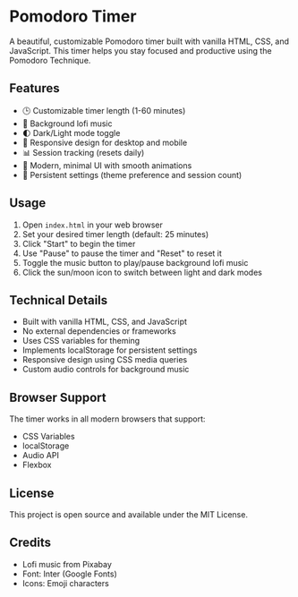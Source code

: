 # Pomodoro Timer

A beautiful, customizable Pomodoro timer built with vanilla HTML, CSS, and JavaScript. This timer helps you stay focused and productive using the Pomodoro Technique.

## Features

- 🕒 Customizable timer length (1-60 minutes)
- 🎵 Background lofi music
- 🌓 Dark/Light mode toggle
- 📱 Responsive design for desktop and mobile
- 📊 Session tracking (resets daily)
- 🎨 Modern, minimal UI with smooth animations
- 💾 Persistent settings (theme preference and session count)

## Usage

1. Open `index.html` in your web browser
2. Set your desired timer length (default: 25 minutes)
3. Click "Start" to begin the timer
4. Use "Pause" to pause the timer and "Reset" to reset it
5. Toggle the music button to play/pause background lofi music
6. Click the sun/moon icon to switch between light and dark modes

## Technical Details

- Built with vanilla HTML, CSS, and JavaScript
- No external dependencies or frameworks
- Uses CSS variables for theming
- Implements localStorage for persistent settings
- Responsive design using CSS media queries
- Custom audio controls for background music

## Browser Support

The timer works in all modern browsers that support:
- CSS Variables
- localStorage
- Audio API
- Flexbox

## License

This project is open source and available under the MIT License.

## Credits

- Lofi music from Pixabay
- Font: Inter (Google Fonts)
- Icons: Emoji characters 